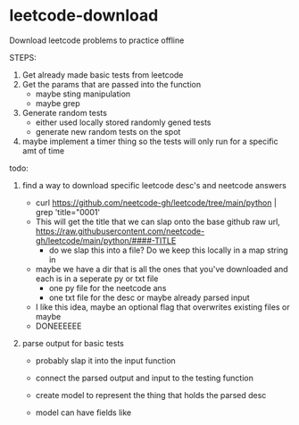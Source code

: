 # leetcode-download
Download leetcode problems to practice offline


STEPS:
1. Get already made basic tests from leetcode
2. Get the params that are passed into the function
    - maybe sting manipulation
    - maybe grep
3. Generate random tests
    - either used locally stored randomly gened tests
    - generate new random tests on the spot
4. maybe implement a timer thing so the tests will only run for a specific amt of time


todo:

1. find a way to download specific leetcode desc's and neetcode answers
    - curl https://github.com/neetcode-gh/leetcode/tree/main/python | grep 'title="0001'
    - This will get the title that we can slap onto the base github raw url, 
        https://raw.githubusercontent.com/neetcode-gh/leetcode/main/python/####-TITLE
        - do we slap this into a file? Do we keep this locally in a map string in 
    - maybe we have a dir that is all the ones that you've downloaded and each is in a seperate py or txt file
        - one py file for the neetcode ans
        - one txt file for the desc or maybe already parsed input
    - I like this idea, maybe an optional flag that overwrites existing files or maybe 
    - DONEEEEEE

2. parse output for basic tests
    - probably slap it into the input function
    - connect the parsed output and input to the testing function

    - create model to represent the thing that holds the parsed desc
    - model can have fields like 